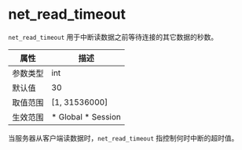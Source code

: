 net_read_timeout 
=====================================

`net_read_timeout` 用于中断读数据之前等待连接的其它数据的秒数。


| **属性** |                                                   **描述**                                                   |
|--------|------------------------------------------------------------------------------------------------------------|
| 参数类型   | int                                                                                                        |
| 默认值    | 30                                                                                                         |
| 取值范围   | \[1, 31536000\]                                                                                            |
| 生效范围   | * Global   * Session    |



当服务器从客户端读数据时，`net_read_timeout` 指控制何时中断的超时值。
